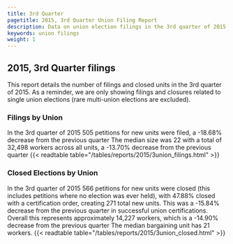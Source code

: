 ```yaml
---
title: 3rd Quarter
pagetitle: 2015, 3rd Quarter Union Filing Report
description: Data on union election filings in the 3rd quarter of 2015
keywords: union filings
weight: 1
---
```


## 2015, 3rd Quarter filings

This report details the number of filings and closed units in the 3rd quarter of 2015. As a reminder, we are only showing filings and closures related to single union elections (rare multi-union elections are excluded).

### Filings by Union
In the 3rd quarter of 2015 505 petitions for new units were filed, a -18.68% decrease from the previous quarter The median size was 22 with a total of 32,498 workers across all units, a -13.70% decrease from the previous quarter
{{< readtable table="/tables/reports/2015/3union_filings.html" >}}

### Closed Elections by Union
In the 3rd quarter of 2015 566 petitions for new units were closed (this includes petitions where no election was ever held), with 47.88% closed with a certification order, creating 271 total new units. This was a -15.84% decrease from the previous quarter in successful union certifications. Overall this represents approximately 14,227 workers, which is a -14.90% decrease from the previous quarter The median bargaining unit has 21 workers.
{{< readtable table="/tables/reports/2015/3union_closed.html" >}}
